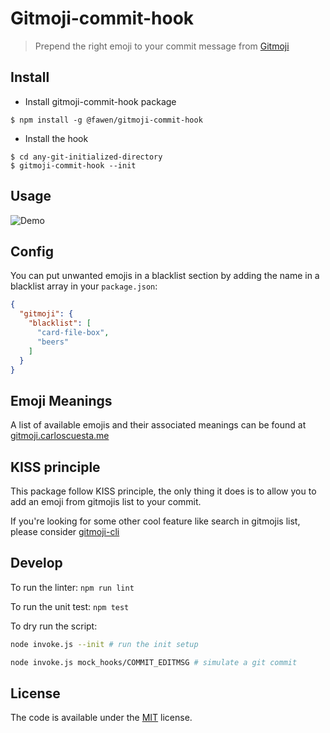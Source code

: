 # Gitmoji-commit-hook

> Prepend the right emoji to your commit message from [Gitmoji](https://github.com/carloscuesta/gitmoji)

## Install

- Install gitmoji-commit-hook package

```
$ npm install -g @fawen/gitmoji-commit-hook
```

- Install the hook

```
$ cd any-git-initialized-directory
$ gitmoji-commit-hook --init
```

## Usage

![Demo](https://github.com/tjoskar/gitmoji-commit-hook/blob/master/demo.gif?raw=true)

## Config

You can put unwanted emojis in a blacklist section by adding the name in a blacklist array in your `package.json`:

```json
{
  "gitmoji": {
    "blacklist": [
      "card-file-box",
      "beers"
    ]
  }
}
```

## Emoji Meanings

A list of available emojis and their associated meanings can be found at [gitmoji.carloscuesta.me](https://gitmoji.carloscuesta.me/)

## KISS principle

This package follow KISS principle, the only thing it does is to allow you
to add an emoji from gitmojis list to your commit.

If you're looking for some other cool feature like search in gitmojis list,
please consider [gitmoji-cli](https://github.com/carloscuesta/gitmoji-cli)

## Develop

To run the linter: `npm run lint`

To run the unit test: `npm test`

To dry run the script:
```bash
node invoke.js --init # run the init setup

node invoke.js mock_hooks/COMMIT_EDITMSG # simulate a git commit
```

## License

The code is available under the [MIT](https://github.com/tjoskar/gitmoji-commit-hook/blob/master/LICENSE) license.
